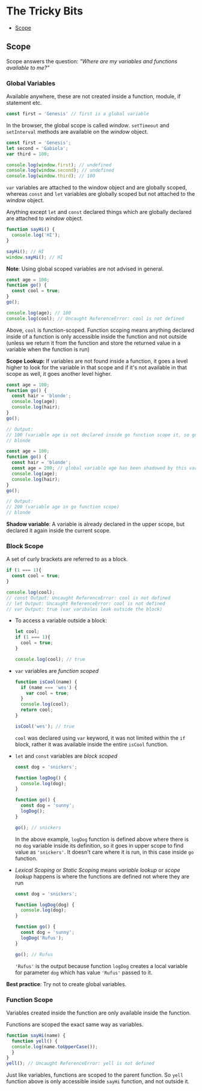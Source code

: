 # The Tricky Bits

- [Scope](#scope)


## Scope

Scope answers the question: _"Where are my variables and functions available to me?"_

### Global Variables

Available anywhere, these are not created inside a function, module, if statement etc.

```js
const first = 'Genesis' // first is a global variable
```

In the browser, the global scope is called _window_. `setTimeout` and `setInterval` methods are available on the _window_ object.

```js
const first = 'Genesis';
let second = 'Gabiola';
var third = 100;

console.log(window.first); // undefined
console.log(window.second); // undefined
console.log(window.third); // 100
```

`var` variables are attached to the window object and are globally scoped, whereas `const` and `let` variables are globally scoped but not attached to the _window_ object.

Anything except `let` and `const` declared things which are globally declared are attached to _window_ object.

```js
function sayHi() {
  console.log('HI');
}

sayHi(); // HI
window.sayHi(); // HI
```

**Note**: Using global scoped variables are not advised in general.

```js
const age = 100;
function go() {
  const cool = true;
}
go();

console.log(age); // 100
console.log(cool); // Uncaught ReferenceError: cool is not defined
```

Above, `cool` is function-scoped. Function scoping means anything declared inside of a function is only accessible inside the function and not outside (unless we return it from the function and store the returned value in a variable when the function is run)

**Scope Lookup:** If variables are not found inside a function, it goes a level higher to look for the variable in that scope and if it's not available in that scope as well, it goes another level higher.

```js
const age = 100;
function go() {
  const hair = 'blonde';
  console.log(age); 
  console.log(hair); 
}
go();

// Output:
// 100 (variable age is not declared inside go function scope it, so goes a level higher to find it)
// blonde

const age = 100;
function go() {
  const hair = 'blonde';
  const age = 200; // global variable age has been shadowed by this variable
  console.log(age); 
  console.log(hair); 
}
go();

// Output:
// 200 (variable age in go function scope)
// blonde
```

**Shadow variable**: A variable is already declared in the upper scope, but declared it again inside the current scope.

### Block Scope

A set of curly brackets are referred to as a block.

```js
if (1 === 1){
  const cool = true;
}

console.log(cool);
// const Output: Uncaught ReferenceError: cool is not defined
// let Output: Uncaught ReferenceError: cool is not defined
// var Output: true (var varibales leak outside the block)
```

- To access a variable outside a block:

  ```js
  let cool;
  if (1 === 1){
    cool = true;
  }

  console.log(cool); // true
  ```

- `var` variables are _function scoped_

  ```js
  function isCool(name) {
    if (name === 'wes') {
      var cool = true;
    }
    console.log(cool);
    return cool;
  }

  isCool('wes'); // true
  ```

  `cool` was declared using `var` keyword, it was not limited within the `if` block, rather it was available inside the entire `isCool` function.

- `let` and `const` variables are _block scoped_

  ```js
  const dog = 'snickers';
  
  function logDog() {
    console.log(dog);
  }
  
  function go() {
    const dog = 'sunny';
    logDog();
  }
  
  go(); // snickers
  ```

  In the above example, `logDog` function is defined above where there is no `dog` variable inside its definition, so it goes in upper scope to find value as `'snickers'`. It doesn't care where it is run, in this case inside `go` function.

- _Lexical Scoping_ or _Static Scoping_ means _variable lookup_ or _scope lookup_ happens is where the functions are defined not where they are run

  ```js
  const dog = 'snickers';
  
  function logDog(dog) {
    console.log(dog);
  }
  
  function go() {
    const dog = 'sunny';
    logDog('Rufus');
  }
  
  go(); // Rufus
  ```

  `'Rufus'` is the output because function `logDog` creates a local variable for parameter `dog` which has value `'Rufus'` passed to it.

**Best practice**: Try not to create global variables.

### Function Scope

Variables created inside the function are only available inside the function.

Functions are scoped the exact same way as variables.

```js
function sayHi(name) {
  function yell() {
  console.log(name.toUpperCase());
  }
}
yell(); // Uncaught ReferenceError: yell is not defined
```

Just like variables, functions are scoped to the parent function. So `yell` function above is only accessible inside `sayHi` function, and not outside it.
